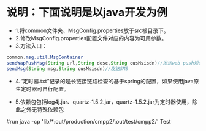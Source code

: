 # 说明：下面说明是以java开发为例
- 1.将common文件夹、MsgConfig.properties放于src根目录下。
- 2.修改MsgConfig.properties配置文件对应的内容为可用参数。
- 3.方法入口：

```java
common.msg.util.MsgContainer
sendWapPushMsg(String url,String desc,String cusMsisdn)//发送web push短信
sendMsg(String msg,String cusMsisdn)//发送SMS
```

- 4.“定时器.txt”记录的是长链接链路检查的基于spring的配置，如果使用java原生定时器可自行配置。

- 5.依赖包包括log4j.jar、quartz-1.5.2.jar，quartz-1.5.2.jar为定时器使用，除此之外无特殊依赖包

#run 
java -cp 'lib/*:out/production/cmpp2/:out/test/cmpp2/' Test
